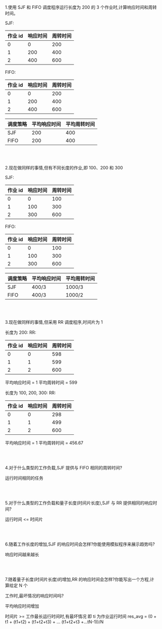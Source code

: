 <br/>
<br/>

1.使用 SJF 和 FIFO 调度程序运行长度为 200 的 3 个作业时,计算响应时间和周转时间。

SJF:
    
| 作业 id  | 响应时间 | 周转时间 |
| ---    | --- | --- |
|  0     |  0   |  200   |
|  1     |  200   |  400  |
|  2     |   400  |  600  |    
   
FIFO:
    
| 作业 id  | 响应时间 | 周转时间 |
| ---    | ---   | --- |
|  0     |  0    |  200   |
|  1     |  200   |  400  |
|  2     |   400  |  600  |
    
| 调度策略 | 平均响应时间 | 平均周转时间 |
| ---  | --- | --- |
|  SJF | 200 | 400 |
|  FIFO  | 200 | 400 |
   
<br/>
<br/>

2.现在做同样的事情,但有不同长度的作业,即 100、200 和 300

SJF:
    
| 作业 id  | 响应时间 | 周转时间 |
| ---    | --- | --- |
|  0     |  0   |  100   |
|  1     |  100   |  300  |
|  2     |   300  |  600  |    
   
FIFO:
    
| 作业 id  | 响应时间 | 周转时间 |
| ---    | --- | --- |
|  0     |  0   |  100   |
|  1     |  100   |  300  |
|  2     |   300  |  600  |    
    
| 调度策略 | 平均响应时间 | 平均周转时间 |
| ---  | --- | --- |
|  SJF | 400/3 | 1000/3 |
|  FIFO  | 400/3 | 1000/2 |


<br/>
<br/>

3.现在做同样的事情,但采用 RR 调度程序,时间片为 1

长度为 200:
RR:
    
| 作业 id  | 响应时间 | 周转时间 |
| ---    | --- | --- |
|  0     |  0   |  598   |
|  1     |  1   |  599  |
|  2     |   2  |  600  |    
    
平均响应时间 = 1
平均周转时间 = 599


长度为 100, 200, 300:
RR:
    
| 作业 id  | 响应时间 | 周转时间 |
| ---    | --- | --- |
|  0     |  0   |  298  |
|  1     |  1   |  499  |
|  2     |   2  |  600  |    
    
平均响应时间  = 1
平均周转时间  = 456.67

<br/>
<br/>

4.对于什么类型的工作负载,SJF 提供与 FIFO 相同的周转时间?

运行时间相同的任务

<br/>
<br/>

5.对于什么类型的工作负载和量子长度(时间片长度),SJF 与 RR 提供相同的响应时间?

运行时间 <= 时间片


<br/>
<br/>

6.随着工作长度的增加,SJF 的响应时间会怎样?你能使用模拟程序来展示趋势吗?

响应时间越来越长

<br/>
<br/>

7.随着量子长度(时间片长度)的增加,RR 的响应时间会怎样?你能写出一个方程,计算给定 N 个

工作时,最坏情况的响应时间吗?

平均响应时间增加

时间片 >= 工作最长运行时间时,有最坏情况
即 ti 为作业运行时间
res_avg = (0 + t1 + (t1+t2) + (t1+t2+t3) + ... (t1+t2+t3 +...tN-1))/N
